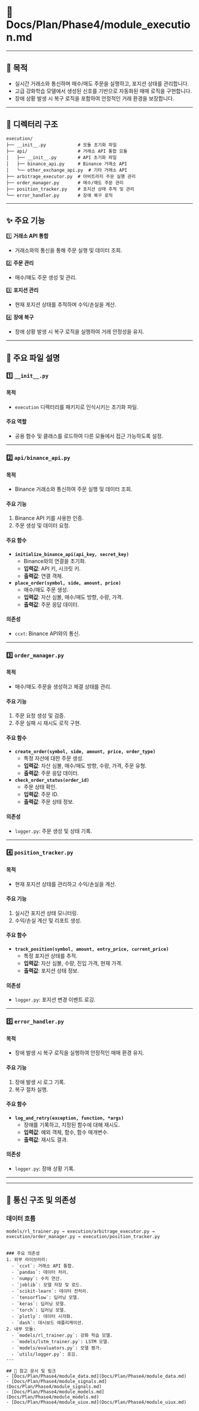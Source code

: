 # 📁 Docs/Plan/Phase4/module_execution.md

---

## 📌 목적
- 실시간 거래소와 통신하며 매수/매도 주문을 실행하고, 포지션 상태를 관리합니다.
- 고급 강화학습 모델에서 생성된 신호를 기반으로 자동화된 매매 로직을 구현합니다.
- 장애 상황 발생 시 복구 로직을 포함하여 안정적인 거래 환경을 보장합니다.

---

## 📁 디렉터리 구조
```plaintext
execution/
├── __init__.py            # 모듈 초기화 파일
├── api/                   # 거래소 API 통합 모듈
│   ├── __init__.py        # API 초기화 파일
│   ├── binance_api.py     # Binance 거래소 API
│   └── other_exchange_api.py  # 기타 거래소 API
├── arbitrage_executor.py  # 아비트라지 주문 실행 관리
├── order_manager.py       # 매수/매도 주문 관리
├── position_tracker.py    # 포지션 상태 추적 및 관리
└── error_handler.py       # 장애 복구 로직
```

---

## ✨ 주요 기능

1️⃣ **거래소 API 통합**
- 거래소와의 통신을 통해 주문 실행 및 데이터 조회.

2️⃣ **주문 관리**
- 매수/매도 주문 생성 및 관리.

3️⃣ **포지션 관리**
- 현재 포지션 상태를 추적하며 수익/손실을 계산.

4️⃣ **장애 복구**
- 장애 상황 발생 시 복구 로직을 실행하여 거래 안정성을 유지.

---

## 📄 주요 파일 설명

### 1️⃣ `__init__.py`
#### 목적
- `execution` 디렉터리를 패키지로 인식시키는 초기화 파일.
#### 주요 역할
- 공용 함수 및 클래스를 로드하여 다른 모듈에서 접근 가능하도록 설정.

---

### 2️⃣ `api/binance_api.py`
#### 목적
- Binance 거래소와 통신하여 주문 실행 및 데이터 조회.
#### 주요 기능
1. Binance API 키를 사용한 인증.
2. 주문 생성 및 데이터 요청.
#### 주요 함수
- **`initialize_binance_api(api_key, secret_key)`**
  - Binance와의 연결을 초기화.
  - **입력값**: API 키, 시크릿 키.
  - **출력값**: 연결 객체.
- **`place_order(symbol, side, amount, price)`**
  - 매수/매도 주문 생성.
  - **입력값**: 자산 심볼, 매수/매도 방향, 수량, 가격.
  - **출력값**: 주문 응답 데이터.
#### 의존성
- `ccxt`: Binance API와의 통신.

---

### 3️⃣ `order_manager.py`
#### 목적
- 매수/매도 주문을 생성하고 체결 상태를 관리.
#### 주요 기능
1. 주문 요청 생성 및 검증.
2. 주문 실패 시 재시도 로직 구현.
#### 주요 함수
- **`create_order(symbol, side, amount, price, order_type)`**
  - 특정 자산에 대한 주문 생성.
  - **입력값**: 자산 심볼, 매수/매도 방향, 수량, 가격, 주문 유형.
  - **출력값**: 주문 응답 데이터.
- **`check_order_status(order_id)`**
  - 주문 상태 확인.
  - **입력값**: 주문 ID.
  - **출력값**: 주문 상태 정보.
#### 의존성
- `logger.py`: 주문 생성 및 상태 기록.

---

### 4️⃣ `position_tracker.py`
#### 목적
- 현재 포지션 상태를 관리하고 수익/손실을 계산.
#### 주요 기능
1. 실시간 포지션 상태 모니터링.
2. 수익/손실 계산 및 리포트 생성.
#### 주요 함수
- **`track_position(symbol, amount, entry_price, current_price)`**
  - 특정 포지션 상태를 추적.
  - **입력값**: 자산 심볼, 수량, 진입 가격, 현재 가격.
  - **출력값**: 포지션 상태 정보.
#### 의존성
- `logger.py`: 포지션 변경 이벤트 로깅.

---

### 5️⃣ `error_handler.py`
#### 목적
- 장애 발생 시 복구 로직을 실행하여 안정적인 매매 환경 유지.
#### 주요 기능
1. 장애 발생 시 로그 기록.
2. 복구 절차 실행.
#### 주요 함수
- **`log_and_retry(exception, function, *args)`**
  - 장애를 기록하고, 지정된 함수에 대해 재시도.
  - **입력값**: 예외 객체, 함수, 함수 매개변수.
  - **출력값**: 재시도 결과.
#### 의존성
- `logger.py`: 장애 상황 기록.

---


---

## 🔗 통신 구조 및 의존성

### 데이터 흐름
```plaintext
models/rl_trainer.py → execution/arbitrage_executor.py → execution/order_manager.py → execution/position_tracker.py


### 주요 의존성
1. 외부 라이브러리:
  - `ccxt`: 거래소 API 통합.
  - `pandas`: 데이터 처리. 
  - `numpy`: 수치 연산.
  - `joblib`: 모델 저장 및 로드.
  - `scikit-learn`: 데이터 전처리.
  - `tensorflow`: 딥러닝 모델.
  - `keras`: 딥러닝 모델.
  - `torch`: 딥러닝 모델.
  - `plotly`: 데이터 시각화.
  - `dash`: 대시보드 애플리케이션.
2. 내부 모듈:
  - `models/rl_trainer.py`: 강화 학습 모델.
  - `models/lstm_trainer.py`: LSTM 모델.
  - `models/evaluators.py`: 모델 평가.
  - `utils/logger.py`: 로깅.
---

## 📘 참고 문서 및 링크
- [Docs/Plan/Phase4/module_data.md](Docs/Plan/Phase4/module_data.md)
- [Docs/Plan/Phase4/module_signals.md](Docs/Plan/Phase4/module_signals.md)
- [Docs/Plan/Phase4/module_models.md](Docs/Plan/Phase4/module_models.md)
- [Docs/Plan/Phase4/module_uiux.md](Docs/Plan/Phase4/module_uiux.md)    